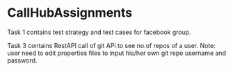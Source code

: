 # CallHubAssignments

Task 1 contains test strategy and test cases for facebook group.

Task 3 contains RestAPI call of git APi to see no.of repos of a user.
Note: user need to edit properties files to input his/her own git repo username and password.


